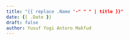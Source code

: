 ```yaml
---
title: "{{ replace .Name "-" " " | title }}"
date: {{ .Date }}
draft: false
author: Yusuf Yogi Antoro Makfud
---
```


